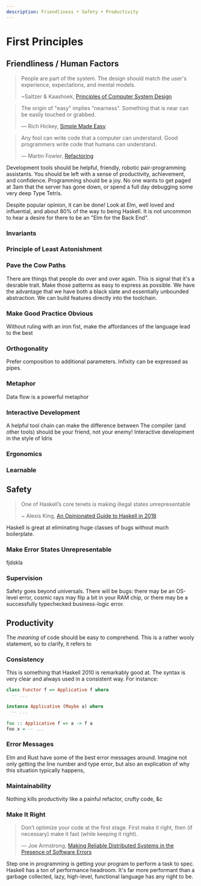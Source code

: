 ```yaml
---
description: Friendliness • Safety • Productivity
---
```


# First Principles

## Friendliness / Human Factors

> People are part of the system. The design should match the user's experience, expectations, and mental models.
>
> ~Saltzer & Kaashoek, [Principles of Computer System Design](https://dl.acm.org/citation.cfm?id=1594884)

> The origin of "easy" implies "nearness". Something that is near can be easily touched or grabbed.
>
> — Rich Hickey, [Simple Made Easy](https://www.infoq.com/presentations/Simple-Made-Easy/)

> Any fool can write code that a computer can understand. Good programmers write code that humans can understand.
>
> — Martin Fowler, [Refactoring](https://martinfowler.com/books/refactoring.html)

Development tools should be helpful, friendly, robotic pair-programming assistants. You should be left with a sense of productivity, achievement, and confidence. Programming should be a joy. No one wants to get paged at 3am that the server has gone down, or spend a full day debugging some very deep Type Tetris.

Despite popular opinion, it can be done! Look at Elm, well loved and influential, and about 80% of the way to being Haskell. It is not uncommon to hear a desire for there to be an "Elm for the Back End".

### Invariants

### Principle of Least Astonishment

### Pave the Cow Paths

There are things that people do over and over again. This is signal that it's a desrable trait. Make those patterns as easy to express as possible. We have the advantage that we have both a black slate and essentially unbounded abstraction. We can build features directly into the toolchain.

### Make Good Practice Obvious

Without ruling with an iron fist, make the affordances of the language lead to the best 

### Orthogonality

Prefer composition to additional parameters. Infixity can be expressed as pipes.

### Metaphor

Data flow is a powerful metaphor

### Interactive Development

A helpful tool chain can make the difference between The compiler \(and other tools\) should be your friend, not your enemy! Interactive development in the style of Idris

### Ergonomics

### Learnable

### 

## Safety

> One of Haskell’s core tenets is making illegal states unrepresentable
>
> ~ Alexis King, [An Opinionated Guide to Haskell in 2018](https://lexi-lambda.github.io/blog/2018/02/10/an-opinionated-guide-to-haskell-in-2018/)

Haskell is great at eliminating huge classes of bugs without much boilerplate.

### Make Error States Unrepresentable

fjdskla

### Supervision

Safety goes beyond universals. There will be bugs: there may be an OS-level error, cosmic rays may flip a bit in your RAM chip, or there may be a successfully typechecked business-logic error.

## Productivity

The _meaning_ of code should be easy to comprehend. This is a rather wooly statement, so to clarify, it refers to 

### Consistency

This is something that Haskell 2010 is remarkably good at. The syntax is very clear and always used in a consistent way. For instance:

```haskell
class Functor f => Applicative f where
  -- ...

instance Applicative (Maybe a) where
  -- ...
  
foo :: Applicative f => a -> f a
foo x = -- ...
```

### Error Messages

Elm and Rust have some of the best error messages around. Imagine not only getting the line number and type error, but also an explication of why this situation typically happens, 

### Maintainability

Nothing kills productivity like a painful refactor, crufty code, &c

### Make It Right

> Don’t optimize your code at the first stage. First make it right, then \(if necessary\) make it fast \(while keeping it right\).
>
> — Joe Armstrong, [Making Reliable Distributed Systems in the Presence of Software Errors](https://erlang.org/download/armstrong_thesis_2003.pdf)

Step one in programming is getting your program to perform a task to spec. Haskell has a ton of performance headroom. It's far more performant than a garbage collected, lazy, high-level, functional language has any right to be.



